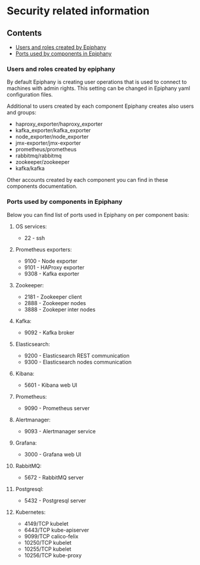 # Security related information

## Contents

- [Users and roles created by Epiphany](#users-and-roles-created-by-epiphany)
- [Ports used by components in Epiphany](#ports-used-by-components-in-epiphany)


### Users and roles created by epiphany

By default Epiphany is creating user operations that is used to connect to machines with admin rights. This setting can 
be changed in Epiphany yaml configuration files. 

Additional to users created by each component Epiphany creates also users and groups:

  - haproxy_exporter/haproxy_exporter
  - kafka_exporter/kafka_exporter
  - node_exporter/node_exporter
  - jmx-exporter/jmx-exporter
  - prometheus/prometheus
  - rabbitmq/rabbitmq
  - zookeeper/zookeeper
  - kafka/kafka
  
Other accounts created by each component you can find in these components documentation.


### Ports used by components in Epiphany

Below you can find list of ports used in Epiphany on per component basis:

1. OS services:
 
    - 22 - ssh

2. Prometheus exporters:

    - 9100 - Node exporter
    - 9101 - HAProxy exporter
    - 9308 - Kafka exporter

3. Zookeeper:

    - 2181 - Zookeeper client
    - 2888 - Zookeeper nodes
    - 3888 - Zookeper inter nodes

4. Kafka:

    - 9092 - Kafka broker

5. Elasticsearch:

    - 9200 - Elasticsearch REST communication
    - 9300 - Elasticsearch nodes communication

6. Kibana:

    - 5601 -  Kibana web UI

7. Prometheus:

    - 9090 - Prometheus server

8. Alertmanager:

    - 9093 - Alertmanager service

9. Grafana:

    - 3000 - Grafana web UI

10. RabbitMQ:

    - 5672 - RabbitMQ server

11. Postgresql:

    - 5432 - Postgresql server

12. Kubernetes:

    - 4149/TCP	kubelet
    - 6443/TCP	kube-apiserver
    - 9099/TCP	calico-felix
    - 10250/TCP	kubelet
    - 10255/TCP	kubelet
    - 10256/TCP	kube-proxy
